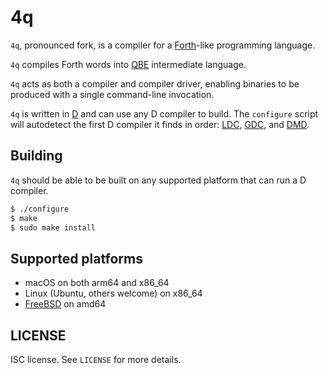 4q
==
`4q`, pronounced fork, is a compiler for a
[Forth](https://en.wikipedia.org/wiki/Forth_(programming_language))-like
programming language.

`4q` compiles Forth words into
[QBE](https://c9x.me/compile/)
intermediate language.

`4q` acts as both a compiler and compiler driver, enabling binaries to
be produced with a single command-line invocation.

`4q` is written in
[D](https://dlang.org/)
and can use any D compiler to build. The `configure` script will
autodetect the first D compiler it finds in order:
[LDC](https://wiki.dlang.org/LDC),
[GDC](https://wiki.dlang.org/GDC),
and
[DMD](https://wiki.dlang.org/DMD).

Building
--------
`4q` should be able to be built on any supported platform that can run
a D compiler.

```sh
$ ./configure
$ make
$ sudo make install
```

Supported platforms
-------------------
* macOS on both arm64 and x86\_64
* Linux (Ubuntu, others welcome) on x86\_64
* [FreeBSD](https://freebsd.org/) on amd64

LICENSE
-------
ISC license. See `LICENSE` for more details.
